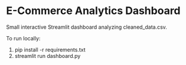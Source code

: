 # E-Commerce Analytics Dashboard

Small interactive Streamlit dashboard analyzing cleaned_data.csv.

To run locally:
1. pip install -r requirements.txt
2. streamlit run dashboard.py
